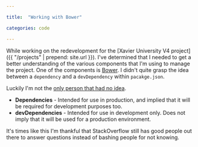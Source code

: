 ```yaml
---

title:  "Working with Bower"

categories: code

---
```


While working on the redevelopment for the [Xavier University V4 project]({{ "/projects" | prepend: site.url }}). I've determined that I needed to get a better understanding of 
the various components that I'm using to manage the project. One of the components is [Bower](http://bower.io/). I didn't quite grasp the idea
between a `dependency` and a `devDependency` within `pacakge.json`.

Luckily I'm not the [only person that had no idea](http://stackoverflow.com/questions/19339227/bower-and-devdependencies-vs-dependencies).

- **Dependencies** - Intended for use in production, and implied that it will be required for development purposes too.
- **devDependencies** - Intended for use in development only. Does not imply that it will be used for a production environment.

It's times like this I'm thankful that StackOverflow still has good people out there to answer questions instead of bashing people for not knowing.